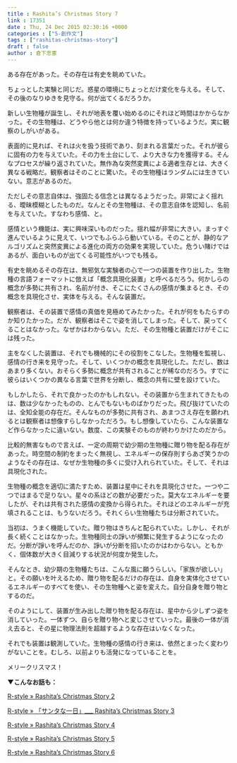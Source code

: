 ```yaml
---
title : Rashita’s Christmas Story 7
link : 17351
date : Thu, 24 Dec 2015 02:30:16 +0000
categories : ["5-創作文"]
tags : ["rashitas-christmas-story"]
draft : false
author : 倉下忠憲
---
```


ある存在があった。その存在は有史を眺めていた。

ちょっとした実験と同じだ。惑星の環境にちょっとだけ変化を与える。そして、その後のなりゆきを見守る。何が出てくるだろうか。

新しい生物種が誕生し、それが地表を覆い始めるのにそれほど時間はかからなかった。その生物種は、どうやら他とは何か違う特徴を持っているようだ。実に観察のしがいがある。

表面的に見れば、それは火を扱う技術であり、刻まれる言葉だった。それが彼らに固有の力を与えていた。その力を土台にして、より大きな力を獲得する。そんなプロセスが繰り返されていた。無作為な突然変異による適者生存とは、大きく異なる戦略だ。観察者はそのことに驚いた。その生物種はランダムには生きていない。意志があるのだ。

ただしその意志自体は、強固たる信念とは異なるようだった。非常によく揺れる、曖昧模糊としたものだ。なんとその生物種は、その意志自体を認知し、名前を与えていた。すなわち感情、と。

感情という機能は、実に興味深いものだった。揺れ幅が非常に大きい。まっすぐ進んでいるように見えて、いつでもふらふら動いている。そのことが、静的なアルゴリズムと突然変異による進化の両方の効果を実現していた。危うい賭けではあるが、面白いものが出てくる可能性がいつでも残る。

有史を眺めるその存在は、無邪気な実験者の心で一つの装置を作り出した。生物種の言語フォーマットに倣えば「概念具現化装置」と呼べるだろう。何かしらの概念が多勢に共有され、名前が付き、そこにたくさんの感情が集まるとき、その概念を具現化させ、実体を与える。そんな装置だ。

観察者は、その装置で感情の真価を見極めてみたかった。それが何をもたらすのか知りたかった。だが、観察者はそこで姿を消してしまった。そして、戻ってくることはなかった。なぜかはわからない。ただ、その生物種と装置だけがそこには残った。

主をなくした装置は、それでも機械的にその役割をこなした。生物種を監視し、感情の行き来を見守った。そして、いくつかの概念を具現化した。ただし、数はあまり多くない。おそらく多勢に概念が共有されることが稀なのだろう。すでに彼らはいくつかの異なる言葉で世界を分断し、概念の共有に壁を設けていた。

もしかしたら、それで良かったのかもしれない。その装置から生まれてきたものは、数は少なかったものの、とんでもないものばかりだった。飛び抜けていたのは、全知全能の存在だ。そんなものが多勢に共有され、あまつさえ存在を願われるとは観察者は想像すらしなかっただろう。もし想像していたら、こんな装置など作らなかったに違いない。数度、この実験そのものが終わりかけたのだから。

比較的無害なもので言えば、一定の周期で幼少期の生物種に贈り物を配る存在があった。時空間の制約をまったく無視し、エネルギーの保存則すらあざ笑うかのようなその存在は、なぜか生物種の多くに受け入れられていた。そして、それは具現化された。

生物種の概念を適切に満たすため、装置は星中にそれを具現化させた。一つや二つではまるで足りない。星々の系ほどの数が必要だった。莫大なエネルギーを要したが、それは共有された感情の変換から得られた。それほどのエネルギーが充填されることは、もうないだろう。それくらい生物種たちは分断されていた。

当初は、うまく機能していた。贈り物はきちんと配られていた。しかし、それが長く続くことはなかった。生物種同士の諍いが頻繁に発生するようになったのだ。分断が諍いを呼んだのか、諍いが分断を招いたのかはわからない。ともかく、個体数が大きく目減りする状況が何度か発生した。

そんなとき、幼少期の生物種たちは、こんな風に願うらしい。「家族が欲しい」と。その願いを叶えるため、贈り物を配るだけの存在は、自身を実体化させているエネルギーのすべてを使い、その生物種へと姿を変えた。自分自身を贈り物とするのだ。

そのようにして、装置が生み出した贈り物を配る存在は、星中から少しずつ姿を消していった。一体ずつ、自らを贈り物へと変じさせていった。最後の一体が消え去ると、その星に物理法則を超越するような存在はいなくなった。

それでも装置は観測していた。生物種の感情の行き来は、依然とまったく変わりがないことを。むしろ、以前よりも活発になっていることを。

メリークリスマス！

<strong>▼こんなお話も：</strong>

<a href="https://rashita.net/blog/?p=5053">R-style » Rashita’s Christmas Story 2</a>

<a href="https://rashita.net/blog/?p=7130">R-style » 「サンタな一日」___ Rashita’s Christmas Story 3</a>

<a href="https://rashita.net/blog/?p=9418">R-style » Rashita’s Christmas Story 4</a>

<a href="https://rashita.net/blog/?p=12300">R-style » Rashita’s Christmas Story 5</a>

<a href="https://rashita.net/blog/?p=15134">R-style » Rashita’s Christmas Story 6</a>